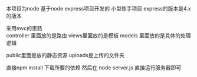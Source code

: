 本项目为node 基于node express项目开发的 小型练手项目   express的版本是4.x的版本

采用mvc的思路  
controller  里面放的是路由
views里面放的是模板
models 里面放的是具体的处理逻辑

public里面是放的静态资源
uploads是上传的文件夹

直接npm install 下载所要的依赖 
然后在 node server.js 直接运行服务器即可
